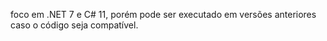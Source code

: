 

foco em .NET 7 e C# 11, porém pode ser executado em versões anteriores caso o código seja compatível.
